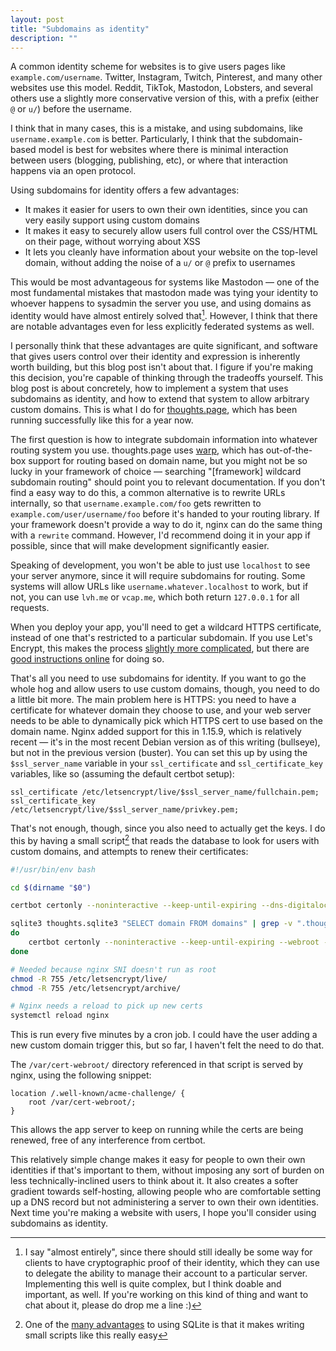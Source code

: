 ```yaml
---
layout: post
title: "Subdomains as identity"
description: ""
---
```


A common identity scheme for websites is to give users pages like `example.com/username`. Twitter, Instagram, Twitch, Pinterest, and many other websites use this model. Reddit, TikTok, Mastodon, Lobsters, and several others use a slightly more conservative version of this, with a prefix (either `@` or `u/`) before the username.

I think that in many cases, this is a mistake, and using subdomains, like `username.example.com` is better. Particularly, I think that the subdomain-based model is best for websites where there is minimal interaction between users (blogging, publishing, etc), or where that interaction happens via an open protocol.

Using subdomains for identity offers a few advantages:

* It makes it easier for users to own their own identities, since you can very easily support using custom domains
* It makes it easy to securely allow users full control over the CSS/HTML on their page, without worrying about XSS
* It lets you cleanly have information about your website on the top-level domain, without adding the noise of a `u/` or `@` prefix to usernames

This would be most advantageous for systems like Mastodon — one of the most fundamental mistakes that mastodon made was tying your identity to whoever happens to sysadmin the server you use, and using domains as identity would have almost entirely solved that[^mastodon]. However, I think that there are notable advantages even for less explicitly federated systems as well.

I personally think that these advantages are quite significant, and software that gives users control over their identity and expression is inherently worth building, but this blog post isn't about that. I figure if you're making this decision, you're capable of thinking through the tradeoffs yourself. This blog post is about concretely, how to implement a system that uses subdomains as identity, and how to extend that system to allow arbitrary custom domains. This is what I do for [thoughts.page](https://thoughts.page), which has been running successfully like this for a year now.

The first question is how to integrate subdomain information into whatever routing system you use. thoughts.page uses [warp](https://github.com/seanmonstar/warp), which has out-of-the-box support for routing based on domain name, but you might not be so lucky in your framework of choice — searching "[framework] wildcard subdomain routing" should point you to relevant documentation. If you don't find a easy way to do this, a common alternative is to rewrite URLs internally, so that `username.example.com/foo` gets rewritten to `example.com/user/username/foo` before it's handed to your routing library. If your framework doesn't provide a way to do it, nginx can do the same thing with a `rewrite` command. However, I'd recommend doing it in your app if possible, since that will make development significantly easier.

Speaking of development, you won't be able to just use `localhost` to see your server anymore, since it will require subdomains for routing. Some systems will allow URLs like `username.whatever.localhost` to work, but if not, you can use `lvh.me` or `vcap.me`, which both return `127.0.0.1` for all requests.

When you deploy your app, you'll need to get a wildcard HTTPS certificate, instead of one that's restricted to a particular subdomain. If you use Let's Encrypt, this makes the process [slightly more complicated](https://letsencrypt.org/docs/faq/#does-let-s-encrypt-issue-wildcard-certificates), but there are [good instructions online](https://www.digitalocean.com/community/tutorials/how-to-create-let-s-encrypt-wildcard-certificates-with-certbot) for doing so.

That's all you need to use subdomains for identity. If you want to go the whole hog and allow users to use custom domains, though, you need to do a little bit more. The main problem here is HTTPS: you need to have a certificate for whatever domain they choose to use, and your web server needs to be able to dynamically pick which HTTPS cert to use based on the domain name. Nginx added support for this in 1.15.9, which is relatively recent — it's in the most recent Debian version as of this writing (bullseye), but not in the previous version (buster). You can set this up by using the `$ssl_server_name` variable in your `ssl_certificate` and `ssl_certificate_key` variables, like so (assuming the default certbot setup):

```
ssl_certificate /etc/letsencrypt/live/$ssl_server_name/fullchain.pem; 
ssl_certificate_key /etc/letsencrypt/live/$ssl_server_name/privkey.pem;
```

That's not enough, though, since you also need to actually get the keys. I do this by having a small script[^sqlite] that reads the database to look for users with custom domains, and attempts to renew their certificates:

```bash
#!/usr/bin/env bash

cd $(dirname "$0")

certbot certonly --noninteractive --keep-until-expiring --dns-digitalocean --dns-digitalocean-credentials /root/digitalocean-secret.ini -d thoughts.page -d '*.thoughts.page'

sqlite3 thoughts.sqlite3 "SELECT domain FROM domains" | grep -v ".thoughts.page$" | while read DOMAIN
do
	certbot certonly --noninteractive --keep-until-expiring --webroot --webroot-path /var/cert-webroot/ --domain "$DOMAIN"
done

# Needed because nginx SNI doesn't run as root
chmod -R 755 /etc/letsencrypt/live/
chmod -R 755 /etc/letsencrypt/archive/

# Nginx needs a reload to pick up new certs
systemctl reload nginx
```

This is run every five minutes by a cron job. I could have the user adding a new custom domain trigger this, but so far, I haven't felt the need to do that.

The `/var/cert-webroot/` directory referenced in that script is served by nginx, using the following snippet:

```
location /.well-known/acme-challenge/ {
	root /var/cert-webroot/;
}
```

This allows the app server to keep on running while the certs are being renewed, free of any interference from certbot.

This relatively simple change makes it easy for people to own their own identities if that's important to them, without imposing any sort of burden on less technically-inclined users to think about it. It also creates a softer gradient towards self-hosting, allowing people who are comfortable setting up a DNS record but not administering a server to own their own identities. Next time you're making a website with users, I hope you'll consider using subdomains as identity.

[^mastodon]: I say "almost entirely", since there should still ideally be some way for clients to have cryptographic proof of their identity, which they can use to delegate the ability to manage their account to a particular server. Implementing this well is quite complex, but I think doable and important, as well. If you're working on this kind of thing and want to chat about it, please do drop me a line :)
[^sqlite]: One of the [many advantages](/posts/consider-sqlite) to using SQLite is that it makes writing small scripts like this really easy
